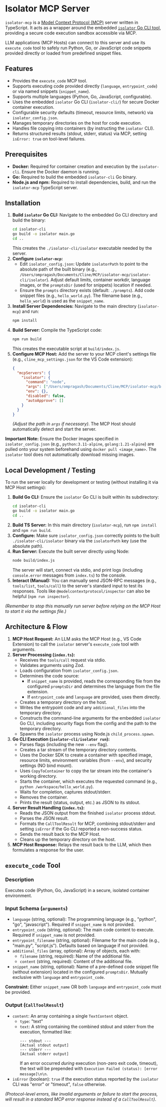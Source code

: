 # Isolator MCP Server

`isolator-mcp` is a [Model Context Protocol (MCP)](https://modelcontextprotocol.io/) server written in TypeScript. It acts as a wrapper around the embedded [`isolator` Go CLI tool](./isolator-cli), providing a secure code execution sandbox accessible via MCP.

LLM applications (MCP Hosts) can connect to this server and use its `execute_code` tool to safely run Python, Go, or JavaScript code snippets provided directly or loaded from predefined snippet files.

## Features

*   Provides the `execute_code` MCP tool.
*   Supports executing code provided directly (`language`, `entrypoint_code`) or via named snippets (`snippet_name`).
*   Supports multiple languages (Python, Go, JavaScript, configurable).
*   Uses the embedded `isolator` Go CLI (`isolator-cli/`) for secure Docker container execution.
*   Configurable security defaults (timeout, resource limits, network) via `isolator_config.json`.
*   Manages temporary directories on the host for code execution.
*   Handles file copying into containers (by instructing the `isolator` CLI).
*   Returns structured results (stdout, stderr, status) via MCP, setting `isError: true` on tool-level failures.

## Prerequisites

*   **Docker:** Required for container creation and execution by the `isolator-cli`. Ensure the Docker daemon is running.
*   **Go:** Required to build the embedded `isolator-cli` Go binary.
*   **Node.js and npm:** Required to install dependencies, build, and run the `isolator-mcp` TypeScript server.

## Installation

1.  **Build `isolator` Go CLI:** Navigate to the embedded Go CLI directory and build the binary:
    ```bash
    cd isolator-cli
    go build -o isolator main.go
    cd .. 
    ```
    This creates the `./isolator-cli/isolator` executable needed by the server.
2.  **Configure `isolator-mcp`:**
    *   Edit `isolator_config.json`: Update `isolatorPath` to point to the absolute path of the built binary (e.g., `/Users/ompragash/Documents/Cline/MCP/isolator-mcp/isolator-cli/isolator`). Adjust default limits, container workdir, language images, or the `promptsDir` (used for snippets) location if needed.
    *   Ensure the `prompts` directory exists (default: `./prompts`). Add code snippet files (e.g., `hello_world.py`). The filename base (e.g., `hello_world`) is used as the `snippet_name`.
3.  **Install Server Dependencies:** Navigate to the main directory (`isolator-mcp`) and run:
    ```bash
    npm install
    ```
4.  **Build Server:** Compile the TypeScript code:
    ```bash
    npm run build
    ```
    This creates the executable script at `build/index.js`.
5.  **Configure MCP Host:** Add the server to your MCP client's settings file (e.g., `cline_mcp_settings.json` for the VS Code extension):
    ```json
    {
      "mcpServers": {
        "isolator": {
          "command": "node",
          "args": ["/Users/ompragash/Documents/Cline/MCP/isolator-mcp/build/index.js"],
          "env": {},
          "disabled": false,
          "autoApprove": []
        }
      }
    }
    ```
    *(Adjust the path in `args` if necessary)*. The MCP Host should automatically detect and start the server.

**Important Note:** Ensure the Docker images specified in `isolator_config.json` (e.g., `python:3.11-alpine`, `golang:1.21-alpine`) are pulled onto your system beforehand using `docker pull <image_name>`. The `isolator` tool does not automatically download missing images.

## Local Development / Testing

To run the server locally for development or testing (without installing it via MCP Host settings):

1.  **Build Go CLI:** Ensure the `isolator` Go CLI is built within its subdirectory: 
    ```bash
    cd isolator-cli 
    go build -o isolator main.go
    cd ..
    ```
2.  **Build TS Server:** In this main directory (`isolator-mcp`), run `npm install` and `npm run build`.
3.  **Configure:** Make sure `isolator_config.json` correctly points to the built `./isolator-cli/isolator` binary via the `isolatorPath` key (use the absolute path).
4.  **Run Server:** Execute the built server directly using Node:
    ```bash
    node build/index.js
    ```
    The server will start, connect via stdio, and print logs (including `console.error` messages from `index.ts`) to the console.
5.  **Interact (Manual):** You can manually send JSON-RPC messages (e.g., `tools/list`, `tools/call`) to the server's standard input to test its responses. Tools like `@modelcontextprotocol/inspector` can also be helpful (`npm run inspector`).

*(Remember to stop this manually run server before relying on the MCP Host to start it via the settings file.)*

## Architecture & Flow

1.  **MCP Host Request:** An LLM asks the MCP Host (e.g., VS Code Extension) to call the `isolator` server's `execute_code` tool with arguments.
2.  **Server Processing (`index.ts`):**
    *   Receives the `tools/call` request via stdio.
    *   Validates arguments using Zod.
    *   Loads configuration from `isolator_config.json`.
    *   Determines the code source:
        *   If `snippet_name` is provided, reads the corresponding file from the configured `promptsDir` and determines the language from the file extension.
        *   If `entrypoint_code` and `language` are provided, uses them directly.
    *   Creates a temporary directory on the host.
    *   Writes the entrypoint code and any `additional_files` into the temporary directory.
    *   Constructs the command-line arguments for the embedded `isolator` Go CLI, including security flags from the config and the path to the temporary directory.
    *   Spawns the `isolator` process using Node.js `child_process.spawn`.
3.  **Go CLI Execution (`isolator-cli/isolator run`):**
    *   Parses flags (including the new `--env` flag).
    *   Creates a tar stream of the temporary directory contents.
    *   Uses the Docker SDK to create a container with specified image, resource limits, environment variables (from `--env`), and security settings (NO bind mount).
    *   Uses `CopyToContainer` to copy the tar stream into the container's working directory.
    *   Starts the container, which executes the requested command (e.g., `python /workspace/hello_world.py`).
    *   Waits for completion, captures stdout/stderr.
    *   Removes the container.
    *   Prints the result (status, output, etc.) as JSON to its stdout.
4.  **Server Result Handling (`index.ts`):**
    *   Reads the JSON output from the finished `isolator` process stdout.
    *   Parses the JSON result.
    *   Formats the `CallToolResult` for MCP, combining stdout/stderr and setting `isError` if the Go CLI reported a non-success status.
    *   Sends the result back to the MCP Host.
    *   Cleans up the temporary directory on the host.
5.  **MCP Host Response:** Relays the result back to the LLM, which then formulates a response for the user.

## `execute_code` Tool

### Description
Executes code (Python, Go, JavaScript) in a secure, isolated container environment.

### Input Schema (`arguments`)

*   `language` (string, optional): The programming language (e.g., "python", "go", "javascript"). Required if `snippet_name` is not provided.
*   `entrypoint_code` (string, optional): The main code content to execute. Required if `snippet_name` is not provided.
*   `entrypoint_filename` (string, optional): Filename for the main code (e.g., "main.py", "script.js"). Defaults based on language if not provided.
*   `additional_files` (array, optional): Array of objects, each with:
    *   `filename` (string, required): Name of the additional file.
    *   `content` (string, required): Content of the additional file.
*   `snippet_name` (string, optional): Name of a pre-defined code snippet file (without extension) located in the configured `promptsDir`. Mutually exclusive with `language` and `entrypoint_code`.

**Constraint:** Either `snippet_name` OR both `language` and `entrypoint_code` must be provided.

### Output (`CallToolResult`)

*   `content`: An array containing a single `TextContent` object.
    *   `type`: "text"
    *   `text`: A string containing the combined stdout and stderr from the execution, formatted like:
        ```
        --- stdout ---
        [Actual stdout output]
        --- stderr ---
        [Actual stderr output]
        ```
        If an error occurred *during* execution (non-zero exit code, timeout), the text will be prepended with `Execution Failed (status): [error message]\n\n`.
*   `isError` (boolean): `true` if the execution status reported by the `isolator` CLI was "error" or "timeout", `false` otherwise.

*(Protocol-level errors, like invalid arguments or failure to start the process, will result in a standard MCP error response instead of a `CallToolResult`)*.
